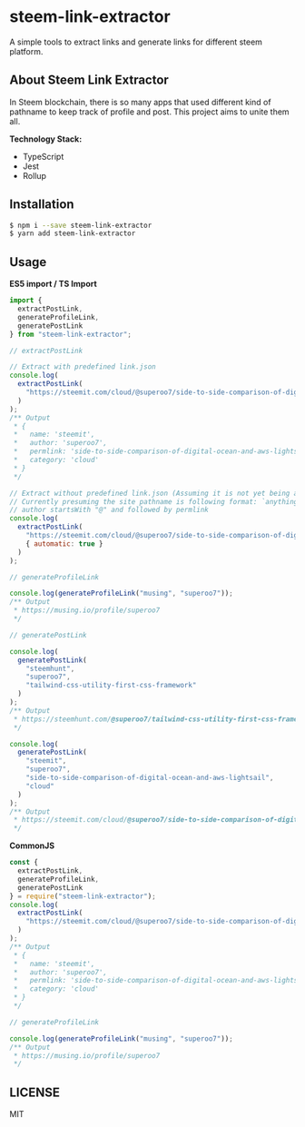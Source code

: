 # steem-link-extractor

A simple tools to extract links and generate links for different steem platform.

## About Steem Link Extractor

In Steem blockchain, there is so many apps that used different kind of pathname to keep track of profile and post. This project aims to unite them all.

**Technology Stack:**

- TypeScript
- Jest
- Rollup

## Installation

```sh
$ npm i --save steem-link-extractor
$ yarn add steem-link-extractor
```

## Usage

**ES5 import / TS Import**

```js
import {
  extractPostLink,
  generateProfileLink,
  generatePostLink
} from "steem-link-extractor";

// extractPostLink

// Extract with predefined link.json
console.log(
  extractPostLink(
    "https://steemit.com/cloud/@superoo7/side-to-side-comparison-of-digital-ocean-and-aws-lightsail"
  )
);
/** Output
 * {
 *   name: 'steemit',
 *   author: 'superoo7',
 *   permlink: 'side-to-side-comparison-of-digital-ocean-and-aws-lightsail',
 *   category: 'cloud'
 * }
 */

// Extract without predefined link.json (Assuming it is not yet being add into link.json)
// Currently presuming the site pathname is following format: `anything/anything/@{{author}}/{{permlink}}`
// author startsWith "@" and followed by permlink
console.log(
  extractPostLink(
    "https://steemit.com/cloud/@superoo7/side-to-side-comparison-of-digital-ocean-and-aws-lightsail",
    { automatic: true }
  )
);

// generateProfileLink

console.log(generateProfileLink("musing", "superoo7"));
/** Output
 * https://musing.io/profile/superoo7
 */

// generatePostLink

console.log(
  generatePostLink(
    "steemhunt",
    "superoo7",
    "tailwind-css-utility-first-css-framework"
  )
);
/** Output
 * https://steemhunt.com/@superoo7/tailwind-css-utility-first-css-framework
 */

console.log(
  generatePostLink(
    "steemit",
    "superoo7",
    "side-to-side-comparison-of-digital-ocean-and-aws-lightsail",
    "cloud"
  )
);
/** Output
 * https://steemit.com/cloud/@superoo7/side-to-side-comparison-of-digital-ocean-and-aws-lightsail
 */
```

**CommonJS**

```js
const {
  extractPostLink,
  generateProfileLink,
  generatePostLink
} = require("steem-link-extractor");
console.log(
  extractPostLink(
    "https://steemit.com/cloud/@superoo7/side-to-side-comparison-of-digital-ocean-and-aws-lightsail"
  )
);
/** Output
 * {
 *   name: 'steemit',
 *   author: 'superoo7',
 *   permlink: 'side-to-side-comparison-of-digital-ocean-and-aws-lightsail',
 *   category: 'cloud'
 * }
 */

// generateProfileLink

console.log(generateProfileLink("musing", "superoo7"));
/** Output
 * https://musing.io/profile/superoo7
 */
```

## LICENSE

MIT
